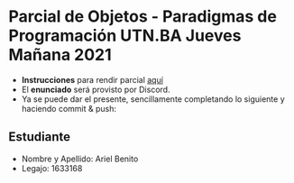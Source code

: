 # Parcial de Objetos - Paradigmas de Programación UTN.BA Jueves Mañana 2021

- **Instrucciones** para rendir parcial [aquí](https://docs.google.com/document/d/1Z4JKRK4F_HavhwBCmfbxcLzsur_Bg-kBK5nW575htms/edit#)
- El **enunciado** será provisto por Discord.
- Ya se puede dar el presente, sencillamente completando lo siguiente y haciendo commit & push:

## Estudiante

- Nombre y Apellido: Ariel Benito 
- Legajo: 1633168

